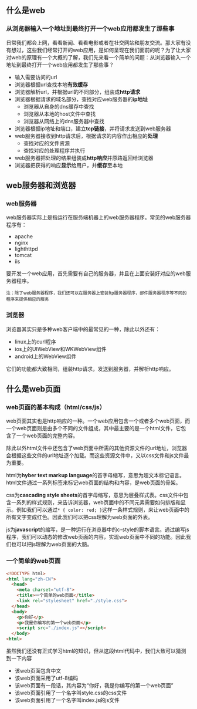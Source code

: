 ## 什么是web

### 从浏览器输入一个地址到最终打开一个web应用都发生了那些事

日常我们都会上网，看看新闻、看看电影或者在社交网站和朋友交流。那大家有没有想过，这些我们经常打开的web应用，是如何呈现在我们面前的呢？为了让大家对web的原理有一个大概的了解，我们先来看一个简单的问题：从浏览器输入一个地址到最终打开一个web应用都发生了那些事？

* 输入需要访问的url
* 浏览器根据url查找本地**有效缓存**
* 浏览器解析url，并根据url的不同部分，组装成**http请求**
* 浏览器根据请求的域名部分，查找对应web服务器的**ip地址**
  * 浏览器从自身的dns缓存中查找
  * 浏览器从本地的host文件中查找
  * 浏览器从网络上的dns服务器中查找
* 浏览器根据ip地址和端口，建立**tcp链接**，并将请求发送到web服务器
* web服务器接收到http请求后，根据请求的内容作出相应的**处理**
  * 查找对应的文件资源
  * 查找对应的处理程序并执行
* web服务器把处理的结果组装成**http响应**并原路返回给浏览器
* 浏览器把获得的响应**显示**给用户，并**缓存**至本地

## web服务器和浏览器

### web服务器
web服务器实际上是指运行在服务端机器上的web服务器程序。常见的web服务器程序有：

* apache
* nginx
* lighthttpd
* tomcat
* iis

要开发一个web应用，首先需要有自己的服务器，并且在上面安装好对应的web服务器程序。

<sub>注：除了web服务器程序，我们还可以在服务器上安装ftp服务器程序，邮件服务器程序等不同的程序来提供相应的服务</sub>

### 浏览器
浏览器其实只是多种web客户端中的最常见的一种，除此以外还有：

* linux上的curl程序
* ios上的UIWebView和WKWebView组件
* android上的WebView组件

它们的功能都大致相同，组装http请求，发送到服务器，并解析http响应。

## 什么是web页面

### web页面的基本构成（html/css/js）
web页面其实也是http响应的一种。一个web应用包含一个或者多个web页面，而一个web页面则是由多个不同的文件组成，其中最主要的是一个html文件，它包含了一个web页面的完整内容。

除此以外html文件中还包含了web页面中所需的其他资源文件的url地址，浏览器会根据这些文件的url地址逐个加载。而这些资源文件中，又以css文件和js文件最为重要。

html为**hyber text markup language**的首字母缩写，意思为超文本标记语言。html文件通过一系列标签来标记web页面的结构和内容，是web页面的骨架。

css为**cascading style sheets**的首字母缩写，意思为层叠样式表。css文件中包含一系列的样式规则，来告诉浏览器，web页面中的不同元素需要如何排版和显示。例如我们可以通过`* { color: red; }`这样一条样式规则，来让web页面中的所有文字变成红色。因此我们可以把css理解为web页面的外表。

js为**javascript**的缩写，是一种运行在浏览器中的c-style的脚本语言。通过编写js程序，我们可以动态的修改web页面的内容，实现web页面中不同的功能。因此我们也可以把js理解为web页面的大脑。

### 一个简单的web页面

```html
<!DOCTYPE html>
<html lang="zh-CN">
  <head>
    <meta charset="utf-8">
    <title>一个简单的web页面</title>
    <link rel="stylesheet" href="./style.css">
  </head>
  <body>
    <p>你好</p>
    <p>我是你编写的第一个web页面</p>
    <script src="./index.js"></script>
  </body>
<html>
```

虽然我们还没有正式学习html的知识，但从这段html代码中，我们大致可以猜测到一下内容

* 该web页面包含中文
* 该web页面采用了utf-8编码
* 该web页面有一段话，其内容为“你好，我是你编写的第一个web页面”
* 该web页面引用了一个名字叫style.css的css文件
* 该web页面引用了一个名字叫index.js的js文件
